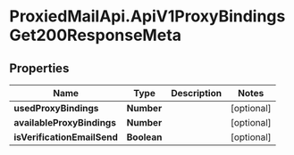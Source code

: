 # ProxiedMailApi.ApiV1ProxyBindingsGet200ResponseMeta

## Properties

Name | Type | Description | Notes
------------ | ------------- | ------------- | -------------
**usedProxyBindings** | **Number** |  | [optional] 
**availableProxyBindings** | **Number** |  | [optional] 
**isVerificationEmailSend** | **Boolean** |  | [optional] 


